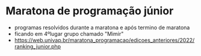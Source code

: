 # Maratona de programação júnior
- programas resolvidos durante a maratona e após termino de maratona
- ficando em 4ºlugar grupo chamado "Mimir"
- https://web.univap.br/maratona_programacao/edicoes_anteriores/2022/ranking_junior.php

